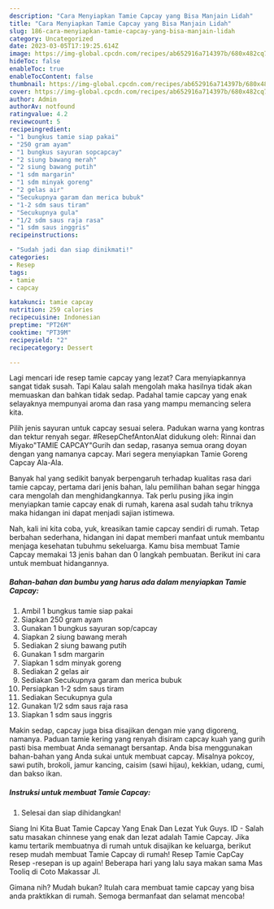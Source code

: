 ```yaml
---
description: "Cara Menyiapkan Tamie Capcay yang Bisa Manjain Lidah"
title: "Cara Menyiapkan Tamie Capcay yang Bisa Manjain Lidah"
slug: 186-cara-menyiapkan-tamie-capcay-yang-bisa-manjain-lidah
category: Uncategorized
date: 2023-03-05T17:19:25.614Z
image: https://img-global.cpcdn.com/recipes/ab652916a714397b/680x482cq70/tamie-capcay-foto-resep-utama.jpg
hideToc: false
enableToc: true
enableTocContent: false
thumbnail: https://img-global.cpcdn.com/recipes/ab652916a714397b/680x482cq70/tamie-capcay-foto-resep-utama.jpg
cover: https://img-global.cpcdn.com/recipes/ab652916a714397b/680x482cq70/tamie-capcay-foto-resep-utama.jpg
author: Admin
authorAv: notfound
ratingvalue: 4.2
reviewcount: 5
recipeingredient:
- "1 bungkus tamie siap pakai"
- "250 gram ayam"
- "1 bungkus sayuran sopcapcay"
- "2 siung bawang merah"
- "2 siung bawang putih"
- "1 sdm margarin"
- "1 sdm minyak goreng"
- "2 gelas air"
- "Secukupnya garam dan merica bubuk"
- "1-2 sdm saus tiram"
- "Secukupnya gula"
- "1/2 sdm saus raja rasa"
- "1 sdm saus inggris"
recipeinstructions:

- "Sudah jadi dan siap dinikmati!"
categories:
- Resep
tags:
- tamie
- capcay

katakunci: tamie capcay 
nutrition: 259 calories
recipecuisine: Indonesian
preptime: "PT26M"
cooktime: "PT39M"
recipeyield: "2"
recipecategory: Dessert

---
```



Lagi mencari ide resep tamie capcay yang lezat? Cara menyiapkannya sangat tidak susah. Tapi Kalau salah mengolah maka hasilnya tidak akan memuaskan dan bahkan tidak sedap. Padahal tamie capcay yang enak selayaknya mempunyai aroma dan rasa yang mampu memancing selera kita.


Pilih jenis sayuran untuk capcay sesuai selera. Padukan warna yang kontras dan tektur renyah segar. #ResepChefAntonAlat didukung oleh: Rinnai dan Miyako&#34;TAMIE CAPCAY&#34;Gurih dan sedap, rasanya semua orang doyan dengan yang namanya capcay. Mari segera menyiapkan Tamie Goreng Capcay Ala-Ala.

Banyak hal yang sedikit banyak berpengaruh terhadap kualitas rasa dari tamie capcay, pertama dari jenis bahan, lalu pemilihan bahan segar hingga cara mengolah dan menghidangkannya. Tak perlu pusing jika ingin menyiapkan tamie capcay enak di rumah, karena asal sudah tahu triknya maka hidangan ini dapat menjadi sajian istimewa.


Nah, kali ini kita coba, yuk, kreasikan tamie capcay sendiri di rumah. Tetap berbahan sederhana, hidangan ini dapat memberi manfaat untuk membantu menjaga kesehatan tubuhmu sekeluarga. Kamu bisa membuat Tamie Capcay memakai 13 jenis bahan dan 0 langkah pembuatan. Berikut ini cara untuk membuat hidangannya.

<!--inarticleads1-->

##### Bahan-bahan dan bumbu yang harus ada dalam menyiapkan Tamie Capcay:

1. Ambil 1 bungkus tamie siap pakai
1. Siapkan 250 gram ayam
1. Gunakan 1 bungkus sayuran sop/capcay
1. Siapkan 2 siung bawang merah
1. Sediakan 2 siung bawang putih
1. Gunakan 1 sdm margarin
1. Siapkan 1 sdm minyak goreng
1. Sediakan 2 gelas air
1. Sediakan Secukupnya garam dan merica bubuk
1. Persiapkan 1-2 sdm saus tiram
1. Sediakan Secukupnya gula
1. Gunakan 1/2 sdm saus raja rasa
1. Siapkan 1 sdm saus inggris


Makin sedap, capcay juga bisa disajikan dengan mie yang digoreng, namanya. Paduan tamie kering yang renyah disiram capcay kuah yang gurih pasti bisa membuat Anda semanagt bersantap. Anda bisa menggunakan bahan-bahan yang Anda sukai untuk membuat capcay. Misalnya pokcoy, sawi putih, brokoli, jamur kancing, caisim (sawi hijau), kekkian, udang, cumi, dan bakso ikan. 

<!--inarticleads2-->

##### Instruksi untuk membuat Tamie Capcay:


1. Selesai dan siap dihidangkan!

Siang Ini Kita Buat Tamie Capcay Yang Enak Dan Lezat Yuk Guys. ID - Salah satu masakan chinnese yang enak dan lezat adalah Tamie Capcay. Jika kamu tertarik membuatnya di rumah untuk disajikan ke keluarga, berikut resep mudah membuat Tamie Capcay di rumah! Resep Tamie CapCay Resep -resepan is up again! Beberapa hari yang lalu saya makan sama Mas Tooliq di Coto Makassar Jl. 

Gimana nih? Mudah bukan? Itulah cara membuat tamie capcay yang bisa anda praktikkan di rumah. Semoga bermanfaat dan selamat mencoba!

